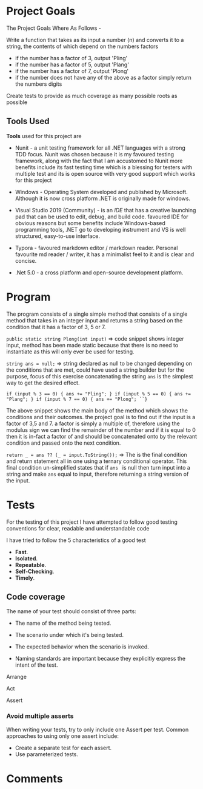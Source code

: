 # Project Goals

The Project Goals Where As Follows -

Write a function that takes as its input a number (n) and converts it to a string, the contents of which depend on the numbers factors

- if the number has a factor of 3, output 'Pling'
- if the number has a factor of 5, output 'Plang'
- if the number has a factor of 7, output 'Plong'
- if the number does not have any of the above as a factor simply return the numbers digits

Create tests to provide as much coverage as many possible roots as possible

## Tools Used

**Tools** used for this project are 

- Nunit - a unit testing framework for all .NET languages with a strong TDD focus. Nunit was chosen because it is my favoured testing framework, along with the fact that I am accustomed  to Nunit more benefits  include its fast testing time which is a blessing for testers with multiple test and its is open source with very good support which works for this project

- Windows - Operating System developed and published by Microsoft. Although it is now cross platform .NET is originally made for windows.

- Visual Studio 2019 (Community) - is an *IDE* that has a creative launching pad that can be used to edit, debug, and build code.  favoured IDE for obvious reasons but some benefits include Windows-based programming tools, .NET go to developing instrument and VS is well structured, easy-to-use interface.

- Typora - favoured markdown editor / markdown reader. Personal favourite md reader / writer, it has a minimalist feel to it and is clear and concise.

- .Net 5.0 - a cross platform and open-source development platform.

# Program

The program consists of a  single simple method that consists of a single method that takes in an integer input and returns a string based on the condition that it has a factor of 3, 5 or 7.

`public static string Plong(int input)` => code snippet shows integer input, method has been made static because that there is no need to instantiate as this will only ever be used for testing.

`string ans = null;` => string declared as null to be changed depending on the conditions that are met, could have used a string builder but for the purpose, focus of this exercise concatenating the string `ans` is the simplest way to get the desired effect.

`if (input % 3 == 0)
 {
	ans += "Pling";
 }
if (input % 5 == 0)
 {
	ans += "Plang";
 }
	if (input % 7 == 0)
 {
	ans += "Plong";
``}`

The above snippet shows the main body of the method which shows the conditions and their outcomes. the project goal is to find out if the input is a factor of 3,5 and 7. a factor is simply a multiple of, therefore using the modulus sign we can find the remainder of the number and if it is equal to 0 then it is in-fact a factor of and should be concatenated onto by the relevant condition and passed onto the next condition.

`return _ = ans ?? (_ = input.ToString());` => The is the final condition and return statement all in one using a ternary conditional operator. This final condition un-simplified states that if `ans ` is null then turn input into a string and make `ans` equal to input, therefore returning a string version of the input.

# Tests

For the testing of this project I have attempted to follow good testing conventions for clear, readable and understandable code

I have tried to follow the 5 characteristics of a good test

- **Fast**. 
- **Isolated**.
- **Repeatable**. 
- **Self-Checking**. 
- **Timely**. 

## Code coverage

The name of your test should consist of three parts:

- The name of the method being tested.
- The scenario under which it's being tested.
- The expected behavior when the scenario is invoked.



- Naming standards are important because they explicitly express the intent of the test.

Arrange 

Act 

Assert



### Avoid multiple asserts

When writing your tests, try to only include one Assert per test. Common approaches to using only one assert include:

- Create a separate test for each assert.
- Use parameterized tests.

# Comments
